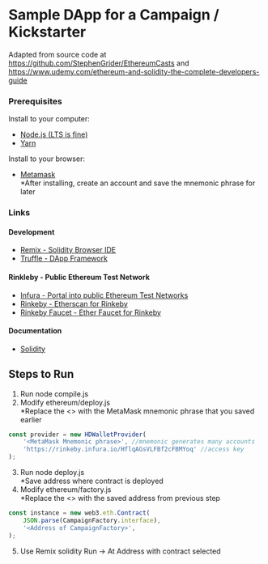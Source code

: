 # Sample DApp for a Campaign / Kickstarter

Adapted from source code at https://github.com/StephenGrider/EthereumCasts and https://www.udemy.com/ethereum-and-solidity-the-complete-developers-guide

### Prerequisites
Install to your computer:
* [Node.js (LTS is fine)](https://nodejs.org/en/)
* [Yarn](https://yarnpkg.com/en/docs/install)

Install to your browser:
* [Metamask](https://chrome.google.com/webstore/search/metamask)  
    *After installing, create an account and save the mnemonic phrase for later
### Links
#### Development
* [Remix - Solidity Browser IDE](https://remix.ethereum.org/)
* [Truffle - DApp Framework](http://truffleframework.com/)

#### Rinkleby - Public Ethereum Test Network
* [Infura - Portal into public Ethereum Test Networks](https://infura.io/)
* [Rinkeby - Etherscan for Rinkeby](https://rinkeby.etherscan.io/)
* [Rinkeby Faucet - Ether Faucet for Rinkeby](https://faucet.rinkeby.io/)

#### Documentation
* [Solidity](https://solidity.readthedocs.io/en/develop/)

## Steps to Run
1. Run node compile.js
2. Modify ethereum/deploy.js  
    *Replace the <> with the MetaMask mnemonic phrase that you saved earlier
```javascript
const provider = new HDWalletProvider( 
    '<MetaMask Mnemonic phrase>', //mnemonic generates many accounts
    'https://rinkeby.infura.io/HflqAGsVLFBf2cFBMYoq' //access key
);
```
3. Run node deploy.js  
    *Save address where contract is deployed
4. Modify ethereum/factory.js  
    *Replace the <> with the saved address from previous step
```javascript
const instance = new web3.eth.Contract(
    JSON.parse(CampaignFactory.interface),
    '<Address of CampaignFactory>',
);
```
5. Use Remix solidity Run -> At Address with contract selected